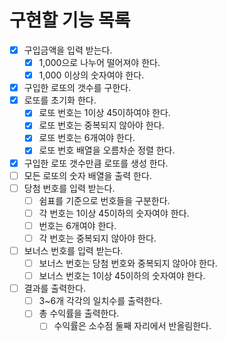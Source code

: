 # 구현할 기능 목록

- [x] 구입금액을 입력 받는다.
  - [x] 1,000으로 나누어 떨어져야 한다.
  - [x] 1,000 이상의 숫자여야 한다.
- [x] 구입한 로또의 갯수를 구한다.
- [x] 로또를 초기화 한다.
  - [x] 로또 번호는 1이상 45이하여야 한다.
  - [x] 로또 번호는 중복되지 않아야 한다.
  - [x] 로또 번호는 6개여야 한다.
  - [x] 로또 번호 배열을 오름차순 정렬 한다.
- [x] 구입한 로또 갯수만큼 로또를 생성 한다.
- [ ] 모든 로또의 숫자 배열을 출력 한다.
- [ ] 당첨 번호를 입력 받는다.
  - [ ] 쉼표를 기준으로 번호들을 구분한다.
  - [ ] 각 번호는 1이상 45이하의 숫자여야 한다.
  - [ ] 번호는 6개여야 한다.
  - [ ] 각 번호는 중복되지 않아야 한다.
- [ ] 보너스 번호를 입력 받는다.
  - [ ] 보너스 번호는 당첨 번호와 중복되지 않아야 한다.
  - [ ] 보너스 번호는 1이상 45이하의 숫자여야 한다.
- [ ] 결과를 출력한다.
  - [ ] 3~6개 각각의 일치수를 출력한다.
  - [ ] 총 수익률을 출력한다.
    - [ ] 수익률은 소수점 둘째 자리에서 반올림한다.
